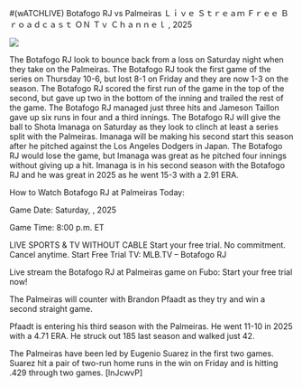 #(wATCHLIVE) Botafogo RJ vs Palmeiras Ｌｉｖｅ Ｓｔｒｅａｍ Ｆｒｅｅ Ｂｒｏａｄｃａｓｔ ＯＮ Ｔｖ Ｃｈａｎｎｅｌ , 2025  
  
  
[![](https://i.imgur.com/qSNzIqt.png)](https://movie.rssnews.media/RwIUTDk.php)  
  
The Botafogo RJ look to bounce back from a loss on Saturday night when they take on the Palmeiras. The Botafogo RJ took the first game of the series on Thursday 10-6, but lost 8-1 on Friday and they are now 1-3 on the season. The Botafogo RJ scored the first run of the game in the top of the second, but gave up two in the bottom of the inning and trailed the rest of the game. The Botafogo RJ managed just three hits and Jameson Taillon gave up six runs in four and a third innings. The Botafogo RJ will give the ball to Shota Imanaga on Saturday as they look to clinch at least a series split with the Palmeiras. Imanaga will be making his second start this season after he pitched against the Los Angeles Dodgers in Japan. The Botafogo RJ would lose the game, but Imanaga was great as he pitched four innings without giving up a hit. Imanaga is in his second season with the Botafogo RJ and he was great in 2025 as he went 15-3 with a 2.91 ERA.

How to Watch Botafogo RJ at Palmeiras Today:

Game Date: Saturday, , 2025

Game Time: 8:00 p.m. ET

LIVE SPORTS & TV WITHOUT CABLE
Start your free trial. No commitment. Cancel anytime.
Start Free Trial
TV: MLB.TV – Botafogo RJ

Live stream the Botafogo RJ at Palmeiras game on Fubo: Start your free trial now!

The Palmeiras will counter with Brandon Pfaadt as they try and win a second straight game.

Pfaadt is entering his third season with the Palmeiras. He went 11-10 in 2025 with a 4.71 ERA. He struck out 185 last season and walked just 42.

The Palmeiras have been led by Eugenio Suarez in the first two games. Suarez hit a pair of two-run home runs in the win on Friday and is hitting .429 through two games. [lnJcwvP]